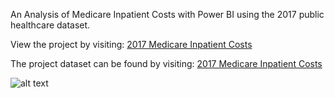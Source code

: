 An Analysis of Medicare Inpatient Costs with Power BI using the 2017 public healthcare dataset.

View the project by visiting: [2017 Medicare Inpatient Costs](https://app.powerbi.com/reportEmbed?reportId=73a77e7b-0b93-4266-b91d-cd0bed9ea183&autoAuth=true&ctid=704ce3d6-a4bf-4e09-8516-d52840c9f7a9/)

The project dataset can be found by visiting: [2017 Medicare Inpatient Costs](https://github.com/bonicapatterson/Power-BI/blob/main/2017%20Medicare%20Inpatient%20Costs/2017MedicareInpatientCostsDataset.xlsx/)


![alt text](https://i.imgur.com/W6cHJHG.png)
